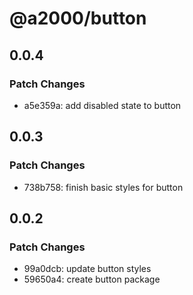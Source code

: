 # @a2000/button

## 0.0.4

### Patch Changes

- a5e359a: add disabled state to button

## 0.0.3

### Patch Changes

- 738b758: finish basic styles for button

## 0.0.2

### Patch Changes

- 99a0dcb: update button styles
- 59650a4: create button package
